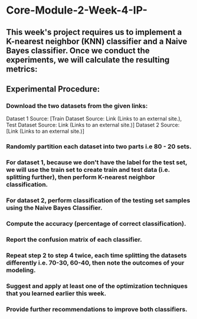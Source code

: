 # Core-Module-2-Week-4-IP-
## This week's project requires us to implement a K-nearest neighbor (KNN) classifier  and a Naive Bayes classifier. Once we conduct the experiments, we will calculate the resulting metrics:
## Experimental Procedure:

### Download the two datasets from the given links:
Dataset 1 Source: [Train Dataset Source: Link (Links to an external site.), Test Dataset Source: Link (Links to an external site.)]
Dataset 2 Source: [Link (Links to an external site.)]
### Randomly partition each dataset into two parts i.e 80 - 20  sets.
### For dataset 1, because we don't have the label for the test set, we will use the train set to create train and test data (i.e. splitting further), then perform K-nearest neighbor classification.
### For dataset 2, perform classification of the testing set samples using the Naive Bayes Classifier.
### Compute the accuracy (percentage of correct classification).
### Report the confusion matrix of each classifier.
### Repeat step 2 to step 4 twice, each time splitting the datasets differently i.e. 70-30, 60-40, then note the outcomes of your modeling.
### Suggest and apply at least one of the optimization techniques that you learned earlier this week.
### Provide further recommendations to improve both classifiers.
